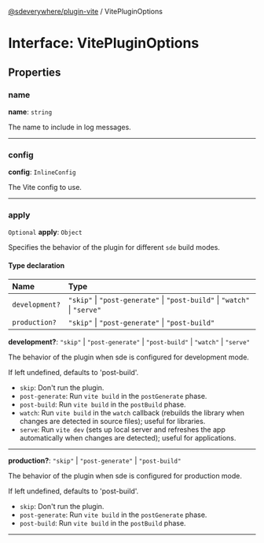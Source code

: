 [@sdeverywhere/plugin-vite](../index.md) / VitePluginOptions

# Interface: VitePluginOptions

## Properties

### name

 **name**: `string`

The name to include in log messages.

___

### config

 **config**: `InlineConfig`

The Vite config to use.

___

### apply

 `Optional` **apply**: `Object`

Specifies the behavior of the plugin for different `sde` build modes.

#### Type declaration

| Name | Type |
| :------ | :------ |
| `development?` | ``"skip"`` \| ``"post-generate"`` \| ``"post-build"`` \| ``"watch"`` \| ``"serve"`` |
| `production?` | ``"skip"`` \| ``"post-generate"`` \| ``"post-build"`` |

**development?**: ``"skip"`` \| ``"post-generate"`` \| ``"post-build"`` \| ``"watch"`` \| ``"serve"``

The behavior of the plugin when sde is configured for development mode.

If left undefined, defaults to 'post-build'.

- `skip`: Don't run the plugin.
- `post-generate`: Run `vite build` in the `postGenerate` phase.
- `post-build`: Run `vite build` in the `postBuild` phase.
- `watch`: Run `vite build` in the `watch` callback (rebuilds the library when
  changes are detected in source files); useful for libraries.
- `serve`: Run `vite dev` (sets up local server and refreshes the app
  automatically when changes are detected); useful for applications.

-----

**production?**: ``"skip"`` \| ``"post-generate"`` \| ``"post-build"``

The behavior of the plugin when sde is configured for production mode.

If left undefined, defaults to 'post-build'.

- `skip`: Don't run the plugin.
- `post-generate`: Run `vite build` in the `postGenerate` phase.
- `post-build`: Run `vite build` in the `postBuild` phase.

-----
